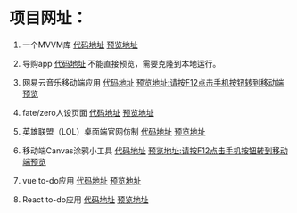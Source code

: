 # 项目网址：
1. 一个MVVM库
[代码地址](https://github.com/MAJIANYANG666/MVVM)
[预览地址](https://majianyang666.github.io/MVVM/index.html)
                        
2. 导购app
[代码地址](https://github.com/MAJIANYANG666/VueShopApp)
不能直接预览，需要克隆到本地运行。

3. 网易云音乐移动端应用
[代码地址](https://github.com/MAJIANYANG666/music-demo-201708)
[预览地址:请按F12点击手机按钮转到移动端预览](http://52qianduan.club/index.html)

4. fate/zero人设页面
[代码地址](https://github.com/MAJIANYANG666/git-demo3/tree/master/pro41-1-fate)
[预览地址](https://majianyang666.github.io/git-demo3/pro41-1-fate/index.html)

5. 英雄联盟（LOL）桌面端官网仿制
[代码地址](https://github.com/MAJIANYANG666/git-demo3/tree/master/pro32-1-lol-index)
[预览地址](https://majianyang666.github.io/git-demo3/pro32-1-lol-index/index.html)

6. 移动端Canvas涂鸦小工具
[代码地址](https://github.com/MAJIANYANG666/git-demo3/tree/master/pro34-1-canvas)
[预览地址:请按F12点击手机按钮转到移动端预览](https://majianyang666.github.io/git-demo3/pro34-1-canvas/prc34-1.html)

7. vue to-do应用
[代码地址](https://github.com/MAJIANYANG666/vue/tree/master/step-5)
[预览地址](https://majianyang666.github.io/vue/step-3/page.html)

8. React to-do应用
[代码地址](https://github.com/MAJIANYANG666/react)
[预览地址](https://majianyang666.github.io/react-2/build/index.html)
                       
                 
